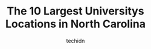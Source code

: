 ---
layout: ampstory
image: https://i0.wp.com/paketmu.com/wp-content/uploads/2023/06/north-carolina-central-university-0-in-north-carolina-1686366066.jpeg?resize=640,853
author: techidn
featured: false
description: Explore the diverse University scene in North Carolina, home to an incredible selection of 10 establishments catering to every taste. Whether youre in search of iconic favorites or undiscov
title: The 10 Largest Universitys Locations in North Carolina
cover:
   title: The 10 Largest Universitys Locations in North Carolina
   subtitle: RICKPATE
   background: https://paketmu.com/wp-content/uploads/2023/06/north-carolina-central-university-0-in-north-carolina-1686366066.jpeg

pages: 
 - layout: thirds
   top: <h1>#1 University of North Carolina at Chapel Hill</h1>
   bottom: "<p>Greetings from Chapel Hill. A delightful community and home of the University of North Carolina at Chapel Hill, the nations first public university. Thoroughly enjoyed</p>"
   background: https://paketmu.com/wp-content/uploads/2023/06/north-carolina-central-university-1-in-north-carolina-1686366067.jpeg
   backgroundblur: true
 - layout: thirds
   top: <h1>#2 North Carolina State University</h1>
   bottom: "<p>Beautiful architecture. Welcoming atmosphere. Placed in the heart of a big city with a home like feel!</p>"
   background: https://paketmu.com/wp-content/uploads/2023/06/north-carolina-central-university-2-in-north-carolina-1686366067.jpeg
   cta:
      link: https://paketmu.com/the-10-largest-universitys-locations-in-north-carolina/
      text: The 10 Largest Universitys Locations in North Carolina
 - layout: thirds
   top: <h1>#3 North Carolina Agricultural and Technical State University</h1>
   bottom: "<p>I love this place! My niece just graduated with her Masters degree in Industrial Engineering Systems. She also got her Bachelors degree here two years ago. This school </p>"
   background: https://paketmu.com/wp-content/uploads/2023/06/north-carolina-central-university-3-in-north-carolina-1686366068.jpeg
   cta:
      link: https://paketmu.com/the-10-largest-universitys-locations-in-north-carolina/
      text: The 10 Largest Universitys Locations in North Carolina
 - layout: thirds
   top: <h1>#4 East Carolina University</h1>
   bottom: "<p>E 5th St, Greenville, NC 27858, United States</p>"
   background: https://images.unsplash.com/photo-1462556791646-c201b8241a94?ixlib=rb-4.0.3&ixid=MnwxMjA3fDB8MHxwaG90by1wYWdlfHx8fGVufDB8fHx8&auto=format&fit=crop&w=640&h=853&q=80
   cta:
      link: https://paketmu.com/the-10-largest-universitys-locations-in-north-carolina/
      text: The 10 Largest Universitys Locations in North Carolina
 - layout: thirds
   top: <h1>#5 University of North Carolina Wilmington</h1>
   bottom: "<p>601 College Rd, Wilmington, NC 28403, United States</p>"
   background: https://images.unsplash.com/photo-1546497974-b213c9efb599?ixlib=rb-4.0.3&ixid=MnwxMjA3fDB8MHxwaG90by1wYWdlfHx8fGVufDB8fHx8&auto=format&fit=crop&w=640&h=853&q=80
   cta:
      link: https://paketmu.com/the-10-largest-universitys-locations-in-north-carolina/
      text: The 10 Largest Universitys Locations in North Carolina
 - layout: thirds
   top: <h1>#6 University of North Carolina at Charlotte</h1>
   bottom: "<p>9201 University City Blvd, Charlotte, NC 28223, United States</p>"
   background: https://images.unsplash.com/photo-1567360425618-1594206637d2?ixlib=rb-4.0.3&ixid=MnwxMjA3fDB8MHxwaG90by1wYWdlfHx8fGVufDB8fHx8&auto=format&fit=crop&w=640&h=853&q=80
   cta:
      link: https://paketmu.com/the-10-largest-universitys-locations-in-north-carolina/
      text: The 10 Largest Universitys Locations in North Carolina
 - layout: thirds
   top: <h1>#7 University of North Carolina at Pembroke</h1>
   bottom: "<p>1 University Drive, Pembroke, NC 28372, United States</p>"
   background: https://images.unsplash.com/photo-1561679660-d00ee1e0dc8e?ixlib=rb-4.0.3&ixid=MnwxMjA3fDB8MHxwaG90by1wYWdlfHx8fGVufDB8fHx8&auto=format&fit=crop&w=640&h=853&q=80
   cta:
      link: https://paketmu.com/the-10-largest-universitys-locations-in-north-carolina/
      text: The 10 Largest Universitys Locations in North Carolina
 - layout: thirds
   middle: Continue reading...
   background: https://images.unsplash.com/photo-1608411404720-c8f0417bcdba?ixlib=rb-4.0.3&ixid=MnwxMjA3fDB8MHxwaG90by1wYWdlfHx8fGVufDB8fHx8&auto=format&fit=crop&w=640&h=853&q=80
   cta:
      link: https://paketmu.com/the-10-largest-universitys-locations-in-north-carolina/
      text: The 10 Largest Universitys Locations in North Carolina
      
---